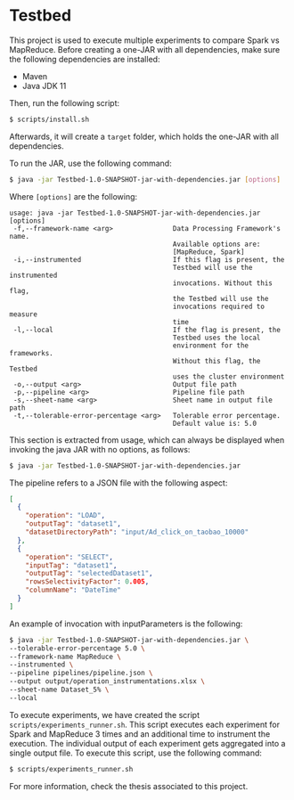 # Testbed
This project is used to execute multiple experiments to compare Spark vs MapReduce.
Before creating a one-JAR with all dependencies, make sure the following dependencies
are installed:
- Maven
- Java JDK 11

Then, run the following script:
```bash
$ scripts/install.sh
```
Afterwards, it will create a `target` folder, which holds the one-JAR with all dependencies.

To run the JAR, use the following command:
```bash
$ java -jar Testbed-1.0-SNAPSHOT-jar-with-dependencies.jar [options]
```
Where `[options]` are the following:

```
usage: java -jar Testbed-1.0-SNAPSHOT-jar-with-dependencies.jar [options]
 -f,--framework-name <arg>               Data Processing Framework's name.
                                         Available options are:
                                         [MapReduce, Spark]
 -i,--instrumented                       If this flag is present, the
                                         Testbed will use the instrumented
                                         invocations. Without this flag,
                                         the Testbed will use the
                                         invocations required to measure
                                         time
 -l,--local                              If the flag is present, the
                                         Testbed uses the local
                                         environment for the frameworks.
                                         Without this flag, the Testbed
                                         uses the cluster environment
 -o,--output <arg>                       Output file path
 -p,--pipeline <arg>                     Pipeline file path
 -s,--sheet-name <arg>                   Sheet name in output file path
 -t,--tolerable-error-percentage <arg>   Tolerable error percentage.
                                         Default value is: 5.0
```

This section is extracted from usage, which can always be displayed when invoking
the java JAR with no options, as follows:
```bash
$ java -jar Testbed-1.0-SNAPSHOT-jar-with-dependencies.jar
```

The pipeline refers to a JSON file with the following aspect:
```JSON
[
  {
    "operation": "LOAD",
    "outputTag": "dataset1",
    "datasetDirectoryPath": "input/Ad_click_on_taobao_10000"
  },
  {
    "operation": "SELECT",
    "inputTag": "dataset1",
    "outputTag": "selectedDataset1",
    "rowsSelectivityFactor": 0.005,
    "columnName": "DateTime"
  }
]
```

An example of invocation with inputParameters is the following:
```bash
$ java -jar Testbed-1.0-SNAPSHOT-jar-with-dependencies.jar \
--tolerable-error-percentage 5.0 \
--framework-name MapReduce \
--instrumented \
--pipeline pipelines/pipeline.json \
--output output/operation_instrumentations.xlsx \
--sheet-name Dataset_5% \
--local
```

To execute experiments, we have created the script `scripts/experiments_runner.sh`.
This script executes each experiment for Spark and MapReduce 3 times and an additional time to instrument the execution.
The individual output of each experiment gets aggregated into a single output file.
To execute this script, use the following command:
```bash
$ scripts/experiments_runner.sh
```

[comment]: # (TODO: Add link)
For more information, check the thesis associated to this project.